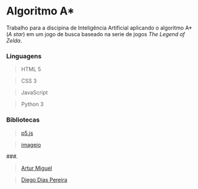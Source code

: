 # Algoritmo A*
Trabalho para a discipina de Inteligência Artificial aplicando o algoritmo A* (*A star*) em um jogo de busca baseado na serie de jogos *The Legend of Zelda*.

### Linguagens 
> HTML 5

> CSS 3

> JavaScript

> Python 3

### Bibliotecas
> [p5.js](https://p5js.org/)

> [imageio](https://imageio.github.io/)

###.
> [Artur Miguel](https://github.com/ArturMiguel)

> [Diego Dias Pereira](https://github.com/diegoptc/)
